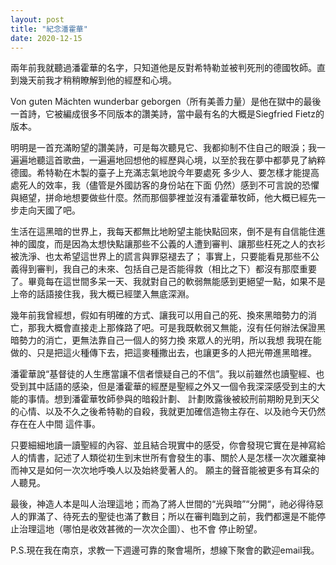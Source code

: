 ```yaml
---
layout: post
title: "紀念潘霍華"
date: 2020-12-15
---
```

兩年前我就聽過潘霍華的名字，只知道他是反對希特勒並被判死刑的德國牧師。直到幾天前我才稍稍瞭解到他的經歷和心境。

Von guten Mächten wunderbar geborgen（所有美善力量）是他在獄中的最後一首詩，它被編成很多不同版本的讚美詩，當中最有名的大概是Siegfried Fietz的版本。

明明是一首充滿盼望的讚美詩，可是每次聽見它、我都抑制不住自己的眼淚；我一遍遍地聽這首歌曲，一遍遍地回想他的經歷與心境，以至於我在夢中都夢見了納粹德國。希特勒在木製的臺子上充滿志氣地說今年要處死
多少人、要怎樣才能提高處死人的效率，我（儘管是外國訪客的身份站在下面 仍然）感到不可言說的恐懼與絕望，拼命地想要做些什麼。然而那個夢裡並沒有潘霍華牧師，他大概已經先一步走向天國了吧。

生活在這黑暗的世界上，我每天都無比地盼望主能快點回來，倒不是有自信能住進神的國度，而是因為太想快點讓那些不公義的人遭到審判、讓那些枉死之人的衣衫被洗淨、也太希望這世界上的謊言與罪惡褪去了；
事實上，只要能看見那些不公義得到審判，我自己的未來、包括自己是否能得救（相比之下）都沒有那麼重要了。畢竟每在這世間多呆一天、我就對自己的軟弱無能感到更絕望一點，如果不是上帝的話語接住我，我大概已經墜入無底深淵。

幾年前我曾經想，假如有明確的方式、讓我可以用自己的死、換來黑暗勢力的消亡，那我大概會直接走上那條路了吧。可是我既軟弱又無能，沒有任何辦法保證黑暗勢力的消亡，更無法靠自己一個人的努力換
來眾人的光明，所以我想 我現在能做的、只是把這火種傳下去，把這麥種撒出去，也讓更多的人把光帶進黑暗裡。

潘霍華說“基督徒的人生應當讓不信者懷疑自己的不信”。我以前雖然也讀聖經、也受到其中話語的感染，但是潘霍華的經歷是聖經之外又一個令我深深感受到主的大能的事情。想到潘霍華牧師參與的暗殺計劃、
計劃敗露後被絞刑前期盼見到天父的心情、以及不久之後希特勒的自殺，我就更加確信造物主存在、以及祂今天仍然存在在人中間 這件事。

只要細細地讀一讀聖經的內容、並且結合現實中的感受，你會發現它實在是神寫給人的情書，記述了人類從初生到末世所有會發生的事、關於人是怎樣一次次離棄神 而神又是如何一次次地呼喚人以及始終愛著人的。
願主的聲音能被更多有耳朵的人聽見。

最後，神造人本是叫人治理這地；而為了將人世間的“光與暗”“分開“，祂必得待惡人的罪滿了、待死去的聖徒也滿了數目；所以在審判臨到之前，我們都還是不能停止治理這地（哪怕是收效甚微的一次次企圖）、也不會
停止盼望。

P.S.現在我在南京，求教一下週邊可靠的聚會場所，想線下聚會的歡迎email我。
